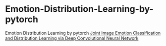 # Emotion-Distribution-Learning-by-pytorch
Emotion Distribution Learning by pytorch
[Joint Image Emotion Classification and Distribution Learning via Deep Convolutional Neural Network](https://readpaper.com/paper/2741630455)
